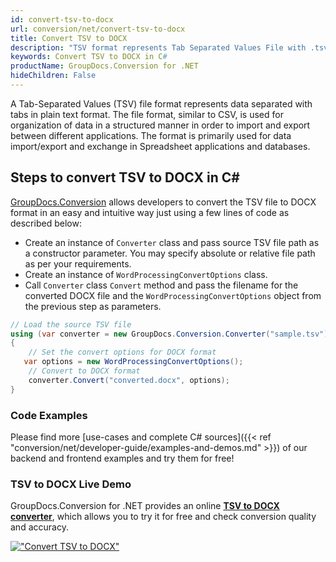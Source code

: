 ```yaml
---
id: convert-tsv-to-docx
url: conversion/net/convert-tsv-to-docx
title: Convert TSV to DOCX
description: "TSV format represents Tab Separated Values File with .tsv extension. Learn how to convert TSV to DOCX file programmatically in C# language using GroupDocs.Conversion for .NET library."
keywords: Convert TSV to DOCX in C#
productName: GroupDocs.Conversion for .NET
hideChildren: False
---
```


A Tab-Separated Values (TSV) file format represents data separated with tabs in plain text format. The file format, similar to CSV, is used for organization of data in a structured manner in order to import and export between different applications. The format is primarily used for data import/export and exchange in Spreadsheet applications and databases. 

## Steps to convert TSV to DOCX in C#

[GroupDocs.Conversion](https://products.groupdocs.com/conversion/net) allows developers to convert the TSV file to DOCX format in an easy and intuitive way just using a few lines of code as described below:

* Create an instance of `Converter` class and pass source TSV file path as a constructor parameter. You may specify absolute or relative file path as per your requirements. 
* Create an instance of `WordProcessingConvertOptions` class.
* Call `Converter` class `Convert` method and pass the filename for the converted DOCX file and the `WordProcessingConvertOptions` object from the previous step as parameters.

```csharp
// Load the source TSV file
using (var converter = new GroupDocs.Conversion.Converter("sample.tsv"))
{
    // Set the convert options for DOCX format
   var options = new WordProcessingConvertOptions();
    // Convert to DOCX format
    converter.Convert("converted.docx", options);
}
```

### Code Examples

Please find more [use-cases and complete C# sources]({{< ref "conversion/net/developer-guide/examples-and-demos.md" >}}) of our backend and frontend examples and try them for free!

### TSV to DOCX Live Demo

GroupDocs.Conversion for .NET provides an online [**TSV to DOCX converter**](https://products.groupdocs.app/conversion/tsv-to-docx), which allows you to try it for free and check conversion quality and accuracy.

[!["Convert TSV to DOCX"](conversion/net/images/convert-to-docx/convert-tsv-to-docx.png)](https://products.groupdocs.app/conversion/tsv-to-docx)